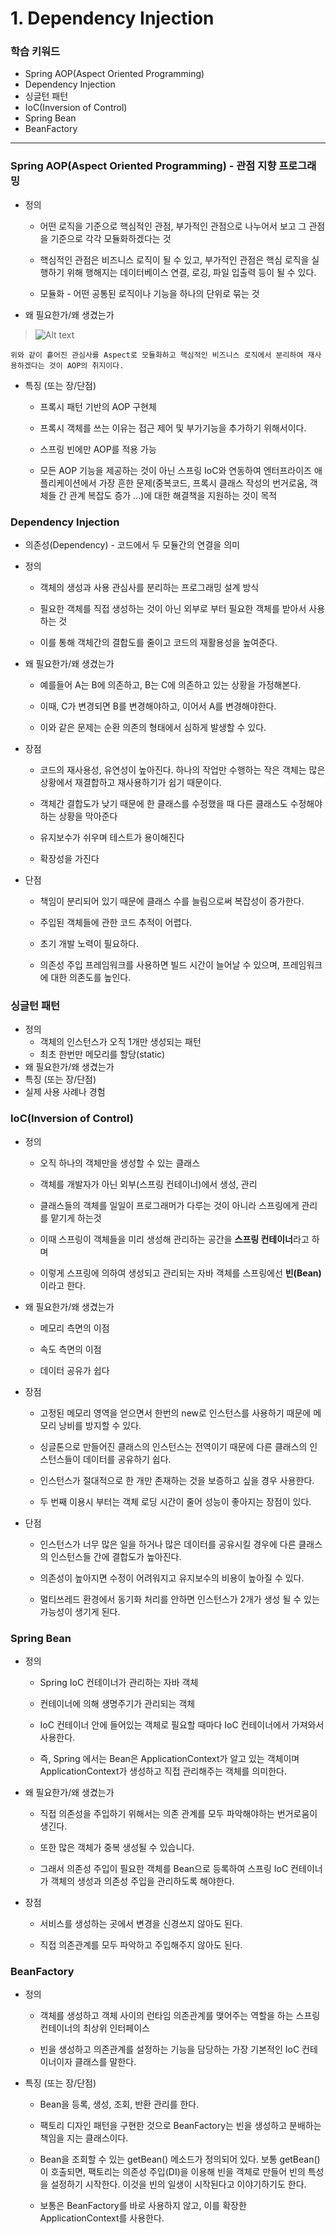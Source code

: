 # 1. Dependency Injection

### 학습 키워드

- Spring AOP(Aspect Oriented Programming)
- Dependency Injection
- 싱글턴 패턴
- IoC(Inversion of Control)
- Spring Bean
- BeanFactory

***

### Spring AOP(Aspect Oriented Programming) - 관점 지향 프로그래밍
* 정의
    * 어떤 로직을 기준으로 핵심적인 관점, 부가적인 관점으로 나누어서 보고 그 관점을 기준으로 각각 모듈화하겠다는 것
    * 핵심적인 관점은 비즈니스 로직이 될 수 있고, 부가적인 관점은 핵심 로직을 실행하기 위해 행해지는 데이터베이스 연결, 로깅, 파일 입출력 등이 될 수 있다. 

    * 모듈화 - 어떤 공통된 로직이나 기능을 하나의 단위로 묶는 것

* 왜 필요한가/왜 생겼는가
> ![Alt text](image.png)

    위와 같이 흩어진 관심사를 Aspect로 모듈화하고 핵심적인 비즈니스 로직에서 분리하여 재사용하겠다는 것이 AOP의 취지이다.

* 특징 (또는 장/단점)
    * 프록시 패턴 기반의 AOP 구현체

    * 프록시 객체를 쓰는 이유는 접근 제어 및 부가기능을 추가하기 위해서이다.

    * 스프링 빈에만 AOP를 적용 가능

    * 모든 AOP 기능을 제공하는 것이 아닌 스프링 IoC와 연동하여 엔터프라이즈 애플리케이션에서 가장 흔한 문제(중복코드, 프록시 클래스 작성의 번거로움, 객체들 간 관계 복잡도 증가 ...)에 대한 해결책을 지원하는 것이 목적


### Dependency Injection

* 의존성(Dependency) - 코드에서 두 모듈간의 연결을 의미

* 정의
    * 객체의 생성과 사용 관심사를 분리하는 프로그래밍 설계 방식

    * 필요한 객체를 직접 생성하는 것이 아닌 외부로 부터 필요한 객체를 받아서 사용하는 것

    * 이를 통해 객체간의 결합도를 줄이고 코드의 재활용성을 높여준다.

* 왜 필요한가/왜 생겼는가
    * 예를들어 A는 B에 의존하고, B는 C에 의존하고 있는 상황을 가정해본다.

    * 이때, C가 변경되면 B를 변경해야하고, 이어서 A를 변경해야한다.

    * 이와 같은 문제는 순환 의존의 형태에서 심하게 발생할 수 있다. 

* 장점
    * 코드의 재사용성, 유연성이 높아진다. 하나의 작업만 수행하는 작은 객체는 많은 상황에서 재결합하고 재사용하기가 쉽기 때문이다.

    * 객체간 결합도가 낮기 때문에 한 클래스를 수정했을 때 다른 클래스도 수정해야 하는 상황을 막아준다

    * 유지보수가 쉬우며 테스트가 용이해진다

    * 확장성을 가진다

* 단점
    * 책임이 분리되어 있기 때문에 클래스 수를 늘림으로써 복잡성이 증가한다.

    * 주입된 객체들에 관한 코드 추적이 어렵다.

    * 초기 개발 노력이 필요하다.

    * 의존성 주입 프레임워크를 사용하면 빌드 시간이 늘어날 수 있으며, 프레임워크에 대한 의존도를 높인다.


### 싱글턴 패턴

* 정의
    * 객체의 인스턴스가 오직 1개만 생성되는 패턴
    * 최초 한번만 메모리를 할당(static)
* 왜 필요한가/왜 생겼는가
* 특징 (또는 장/단점)
* 실제 사용 사례나 경험


### IoC(Inversion of Control)

* 정의

    * 오직 하나의 객체만을 생성할 수 있는 클래스

    * 객체를 개발자가 아닌 외부(스프링 컨테이너)에서 생성, 관리

    * 클래스들의 객체를 일일이 프로그래머가 다루는 것이 아니라 스프링에게 관리를 맡기게 하는것

    * 이때 스프링이 객체들을 미리 생성해 관리하는 공간을 <b>스프링 컨테이너</b>라고 하며

    * 이렇게 스프링에 의하여 생성되고 관리되는 자바 객체를 스프링에선 <b>빈(Bean)</b>이라고 한다.

* 왜 필요한가/왜 생겼는가

    * 메모리 측면의 이점

    * 속도 측면의 이점

    * 데이터 공유가 쉽다

* 장점

    * 고정된 메모리 영역을 얻으면서 한번의 new로 인스턴스를 사용하기 때문에 메모리 낭비를 방지할 수 있다.

    * 싱글톤으로 만들어진 클래스의 인스턴스는 전역이기 때문에 다른 클래스의 인스턴스들이 데이터를 공유하기 쉽다.

    * 인스턴스가 절대적으로 한 개만 존재하는 것을 보증하고 싶을 경우 사용한다.

    * 두 번째 이용시 부터는 객체 로딩 시간이 줄어 성능이 좋아지는 장점이 있다.

* 단점

    * 인스턴스가 너무 많은 일을 하거나 많은 데이터를 공유시킬 경우에 다른 클래스의 인스턴스들 간에 결합도가 높아진다.

    * 의존성이 높아지면 수정이 어려워지고 유지보수의 비용이 높아질 수 있다.

    * 멀티쓰레드 환경에서 동기화 처리를 안하면 인스턴스가 2개가 생성 될 수 있는 가능성이 생기게 된다.


### Spring Bean

* 정의

    * Spring IoC 컨테이너가 관리하는 자바 객체

    * 컨테이너에 의해 생명주기가 관리되는 객체

    * IoC 컨테이너 안에 들어있는 객체로 필요할 때마다 IoC 컨테이너에서 가져와서 사용한다.

    * 즉, Spring 에서는 Bean은 ApplicationContext가 알고 있는 객체이며 ApplicationContext가 생성하고 직접 관리해주는 객체를 의미한다.

* 왜 필요한가/왜 생겼는가

    * 직접 의존성을 주입하기 위해서는 의존 관계를 모두 파악해야하는 번거로움이 생긴다. 

    * 또한 많은 객체가 중복 생성될 수 있습니다.

    * 그래서 의존성 주입이 필요한 객체를 Bean으로 등록하여 스프링 IoC 컨테이너가 객체의 생성과 의존성 주입을 관리하도록 해야한다.

* 장점

    * 서비스를 생성하는 곳에서 변경을 신경쓰지 않아도 된다.

    * 직접 의존관계를 모두 파악하고 주입해주지 않아도 된다.


### BeanFactory

* 정의

    * 객체를 생성하고 객체 사이의 런타임 의존관계를 맺어주는 역할을 하는 스프링 컨테이너의 최상위 인터페이스

    * 빈을 생성하고 의존관계를 설정하는 기능을 담당하는 가장 기본적인 IoC 컨테이너이자 클래스를 말한다.

* 특징 (또는 장/단점)

    * Bean을 등록, 생성, 조회, 반환 관리를 한다.

    * 팩토리 디자인 패턴을 구현한 것으로 BeanFactory는 빈을 생성하고 분배하는 책임을 지는 클래스이다.

    * Bean을 조회할 수 있는 getBean() 메소드가 정의되어 있다. 보통 getBean()이 호출되면, 팩토리는 의존성 주입(DI)을 이용해 빈을 객체로 만들어 빈의 특성을 설정하기 시작한다. 이것을 빈의 일생이 시작된다고 이야기하기도 한다.
    
    * 보통은 BeanFactory를 바로 사용하지 않고, 이를 확장한 ApplicationContext를 사용한다.


